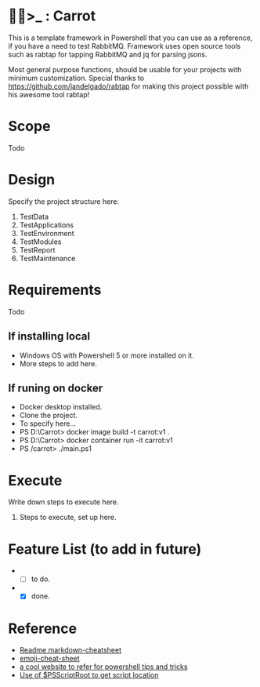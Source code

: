 # 🥕🐇>_ : Carrot 

This is a template framework in Powershell that you can use as a reference, if you have a need to test RabbitMQ.
Framework uses open source tools such as rabtap for tapping RabbitMQ and jq for parsing jsons. 

Most general purpose functions, should be usable for your projects with minimum customization. 
Special thanks to https://github.com/jandelgado/rabtap for making this project possible with his awesome tool rabtap!

# Scope
Todo

# Design
Specify the project structure here:
1. TestData
2. TestApplications
3. TestEnvironment
4. TestModules
5. TestReport
6. TestMaintenance

# Requirements
Todo

## If installing local
* Windows OS with Powershell 5 or more installed on it.
* More steps to add here. 

## If runing on docker 
* Docker desktop installed.
* Clone the project.
* To specify here...
* PS D:\Carrot> docker image build -t carrot:v1 .
* PS D:\Carrot> docker container run -it carrot:v1
* PS /carrot> ./main.ps1

# Execute 
Write down steps to execute here.
1. Steps to execute, set up here. 

# Feature List (to add in future)
* - [ ] to do.
* - [x] done.

# Reference
* [Readme markdown-cheatsheet](https://github.com/tchapi/markdown-cheatsheet/blob/master/README.md "Readme markdown-cheatsheet")
* [emoji-cheat-sheet](https://www.webfx.com/tools/emoji-cheat-sheet/ "emoji-cheat-sheet")
* [a cool website to refer for powershell tips and tricks](https://thinkpowershell.com/)
* [Use of $PSScriptRoot  to get script location](https://thinkpowershell.com/add-script-flexibility-relative-file-paths/)
